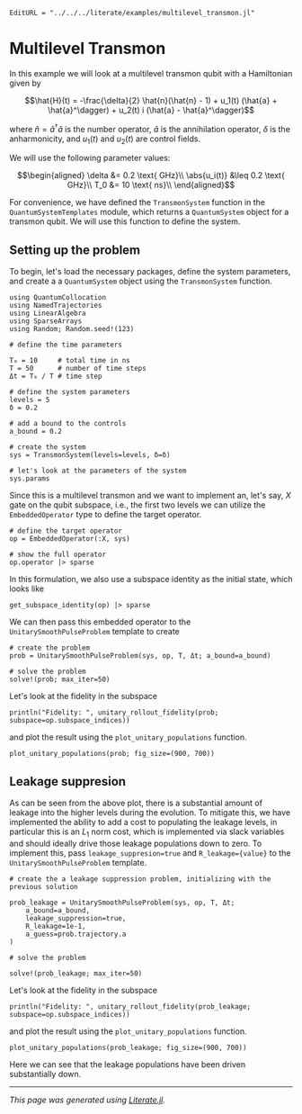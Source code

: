 ```@meta
EditURL = "../../../literate/examples/multilevel_transmon.jl"
```

# Multilevel Transmon

In this example we will look at a multilevel transmon qubit with a Hamiltonian given by

```math
\hat{H}(t) = -\frac{\delta}{2} \hat{n}(\hat{n} - 1) + u_1(t) (\hat{a} + \hat{a}^\dagger) + u_2(t) i (\hat{a} - \hat{a}^\dagger)
```
where $\hat{n} = \hat{a}^\dagger \hat{a}$ is the number operator, $\hat{a}$ is the annihilation operator, $\delta$ is the anharmonicity, and $u_1(t)$ and $u_2(t)$ are control fields.

We will use the following parameter values:

```math
\begin{aligned}
\delta &= 0.2 \text{ GHz}\\
\abs{u_i(t)} &\leq 0.2 \text{ GHz}\\
T_0 &= 10 \text{ ns}\\
\end{aligned}
```

For convenience, we have defined the `TransmonSystem` function in the `QuantumSystemTemplates` module, which returns a `QuantumSystem` object for a transmon qubit. We will use this function to define the system.

## Setting up the problem

To begin, let's load the necessary packages, define the system parameters, and create a a `QuantumSystem` object using the `TransmonSystem` function.

````@example multilevel_transmon
using QuantumCollocation
using NamedTrajectories
using LinearAlgebra
using SparseArrays
using Random; Random.seed!(123)

# define the time parameters

T₀ = 10     # total time in ns
T = 50      # number of time steps
Δt = T₀ / T # time step

# define the system parameters
levels = 5
δ = 0.2

# add a bound to the controls
a_bound = 0.2

# create the system
sys = TransmonSystem(levels=levels, δ=δ)

# let's look at the parameters of the system
sys.params
````

Since this is a multilevel transmon and we want to implement an, let's say, $X$ gate on the qubit subspace, i.e., the first two levels we can utilize the `EmbeddedOperator` type to define the target operator.

````@example multilevel_transmon
# define the target operator
op = EmbeddedOperator(:X, sys)

# show the full operator
op.operator |> sparse
````

In this formulation, we also use a subspace identity as the initial state, which looks like

````@example multilevel_transmon
get_subspace_identity(op) |> sparse
````

We can then pass this embedded operator to the `UnitarySmoothPulseProblem` template to create

````@example multilevel_transmon
# create the problem
prob = UnitarySmoothPulseProblem(sys, op, T, Δt; a_bound=a_bound)

# solve the problem
solve!(prob; max_iter=50)
````

Let's look at the fidelity in the subspace

````@example multilevel_transmon
println("Fidelity: ", unitary_rollout_fidelity(prob; subspace=op.subspace_indices))
````

and plot the result using the `plot_unitary_populations` function.

````@example multilevel_transmon
plot_unitary_populations(prob; fig_size=(900, 700))
````

## Leakage suppresion
As can be seen from the above plot, there is a substantial amount of leakage into the higher levels during the evolution. To mitigate this, we have implemented the ability to add a cost to populating the leakage levels, in particular this is an $L_1$ norm cost, which is implemented via slack variables and should ideally drive those leakage populations down to zero.
To implement this, pass `leakage_suppresion=true` and `R_leakage={value}` to the `UnitarySmoothPulseProblem` template.

````@example multilevel_transmon
# create the a leakage suppression problem, initializing with the previous solution

prob_leakage = UnitarySmoothPulseProblem(sys, op, T, Δt;
    a_bound=a_bound,
    leakage_suppression=true,
    R_leakage=1e-1,
    a_guess=prob.trajectory.a
)

# solve the problem

solve!(prob_leakage; max_iter=50)
````

Let's look at the fidelity in the subspace

````@example multilevel_transmon
println("Fidelity: ", unitary_rollout_fidelity(prob_leakage; subspace=op.subspace_indices))
````

and plot the result using the `plot_unitary_populations` function.

````@example multilevel_transmon
plot_unitary_populations(prob_leakage; fig_size=(900, 700))
````

Here we can see that the leakage populations have been driven substantially down.

---

*This page was generated using [Literate.jl](https://github.com/fredrikekre/Literate.jl).*

